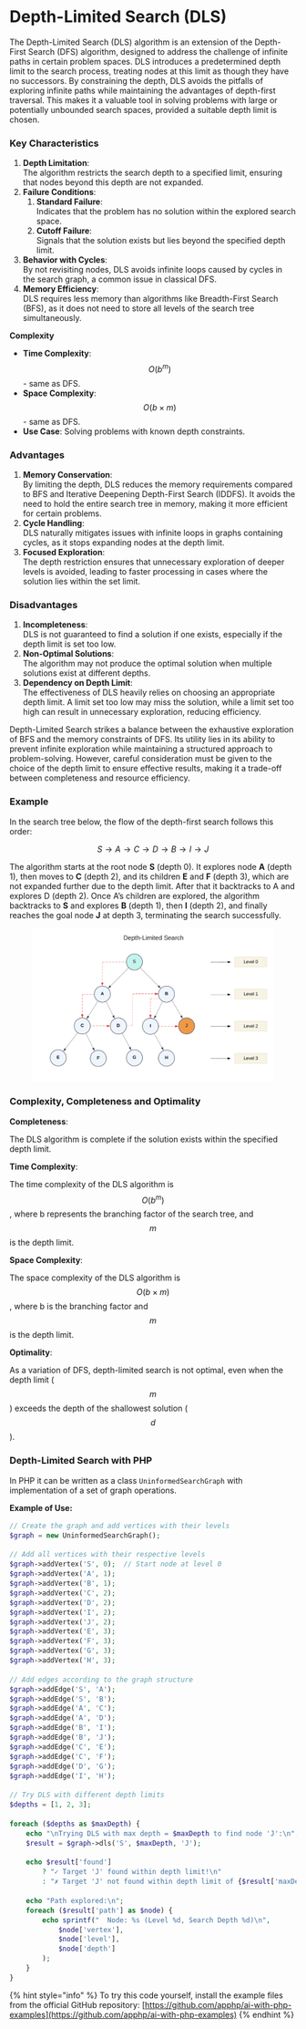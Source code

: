 # Depth-Limited Search (DLS)

The Depth-Limited Search (DLS) algorithm is an extension of the Depth-First Search (DFS) algorithm, designed to address the challenge of infinite paths in certain problem spaces. DLS introduces a predetermined depth limit to the search process, treating nodes at this limit as though they have no successors. By constraining the depth, DLS avoids the pitfalls of exploring infinite paths while maintaining the advantages of depth-first traversal. This makes it a valuable tool in solving problems with large or potentially unbounded search spaces, provided a suitable depth limit is chosen.

### Key Characteristics

1. **Depth Limitation**: \
   The algorithm restricts the search depth to a specified limit, ensuring that nodes beyond this depth are not expanded.
2. **Failure Conditions**:
   1. **Standard Failure**: \
      Indicates that the problem has no solution within the explored search space.
   2. **Cutoff Failure**: \
      Signals that the solution exists but lies beyond the specified depth limit.
3. **Behavior with Cycles**: \
   By not revisiting nodes, DLS avoids infinite loops caused by cycles in the search graph, a common issue in classical DFS.
4. **Memory Efficiency**: \
   DLS requires less memory than algorithms like Breadth-First Search (BFS), as it does not need to store all levels of the search tree simultaneously.

**Complexity**

* **Time Complexity**: $$O(b^m)$$ - same as DFS.
* **Space Complexity**: $$O(b \times m)$$ - same as DFS.
* **Use Case**: Solving problems with known depth constraints.

### Advantages

1. **Memory Conservation**: \
   By limiting the depth, DLS reduces the memory requirements compared to BFS and Iterative Deepening Depth-First Search (IDDFS). It avoids the need to hold the entire search tree in memory, making it more efficient for certain problems.
2. **Cycle Handling**: \
   DLS naturally mitigates issues with infinite loops in graphs containing cycles, as it stops expanding nodes at the depth limit.
3. **Focused Exploration**: \
   The depth restriction ensures that unnecessary exploration of deeper levels is avoided, leading to faster processing in cases where the solution lies within the set limit.

### Disadvantages

1. **Incompleteness**: \
   DLS is not guaranteed to find a solution if one exists, especially if the depth limit is set too low.
2. **Non-Optimal Solutions**: \
   The algorithm may not produce the optimal solution when multiple solutions exist at different depths.
3. **Dependency on Depth Limit**: \
   The effectiveness of DLS heavily relies on choosing an appropriate depth limit. A limit set too low may miss the solution, while a limit set too high can result in unnecessary exploration, reducing efficiency.

Depth-Limited Search strikes a balance between the exhaustive exploration of BFS and the memory constraints of DFS. Its utility lies in its ability to prevent infinite exploration while maintaining a structured approach to problem-solving. However, careful consideration must be given to the choice of the depth limit to ensure effective results, making it a trade-off between completeness and resource efficiency.

### Example

In the search tree below, the flow of the depth-first search follows this order:

$$S→A→C→D→B→I→J$$

The algorithm starts at the root node **S** (depth 0). It explores node **A** (depth 1), then moves to **C** (depth 2), and its children **E** and **F** (depth 3), which are not expanded further due to the depth limit. After that it backtracks to A and explores D (depth 2). Once A’s children are explored, the algorithm backtracks to **S** and explores **B** (depth 1), then **I** (depth 2), and finally reaches the goal node **J** at depth 3, terminating the search successfully.

<div align="left"><figure><img src="../../../../.gitbook/assets/image (1) (1) (1) (1) (1) (1) (1) (1) (1) (1) (1) (1) (1) (1) (1) (1) (1).png" alt="" width="563"><figcaption></figcaption></figure></div>

### Complexity, **Completeness** and Optimality

**Completeness**:

The DLS algorithm is complete if the solution exists within the specified depth limit.

**Time Complexity**:

The time complexity of the DLS algorithm is $$O(b^m)$$, where  b  represents the branching factor of the search tree, and $$m$$ is the depth limit.

**Space Complexity**:

The space complexity of the DLS algorithm is $$O(b \times m)$$, where  b  is the branching factor and $$m$$ is the depth limit.

**Optimality**:

As a variation of DFS, depth-limited search is not optimal, even when the depth limit ($$m$$) exceeds the depth of the shallowest solution ($$d$$).

### Depth-Limited Search with PHP

In PHP  it can be written as a class `UninformedSearchGraph` with implementation of a set of graph operations.

**Example of Use:**

```php
// Create the graph and add vertices with their levels
$graph = new UninformedSearchGraph();

// Add all vertices with their respective levels
$graph->addVertex('S', 0);  // Start node at level 0
$graph->addVertex('A', 1);
$graph->addVertex('B', 1);
$graph->addVertex('C', 2);
$graph->addVertex('D', 2);
$graph->addVertex('I', 2);
$graph->addVertex('J', 2);
$graph->addVertex('E', 3);
$graph->addVertex('F', 3);
$graph->addVertex('G', 3);
$graph->addVertex('H', 3);

// Add edges according to the graph structure
$graph->addEdge('S', 'A');
$graph->addEdge('S', 'B');
$graph->addEdge('A', 'C');
$graph->addEdge('A', 'D');
$graph->addEdge('B', 'I');
$graph->addEdge('B', 'J');
$graph->addEdge('C', 'E');
$graph->addEdge('C', 'F');
$graph->addEdge('D', 'G');
$graph->addEdge('I', 'H');

// Try DLS with different depth limits
$depths = [1, 2, 3];

foreach ($depths as $maxDepth) {
    echo "\nTrying DLS with max depth = $maxDepth to find node 'J':\n";
    $result = $graph->dls('S', $maxDepth, 'J');

    echo $result['found']
        ? "✓ Target 'J' found within depth limit!\n"
        : "✗ Target 'J' not found within depth limit of {$result['maxDepth']}\n";

    echo "Path explored:\n";
    foreach ($result['path'] as $node) {
        echo sprintf("  Node: %s (Level %d, Search Depth %d)\n",
            $node['vertex'],
            $node['level'],
            $node['depth']
        );
    }
}
```

{% hint style="info" %}
To try this code yourself, install the example files from the official GitHub repository: [https://github.com/apphp/ai-with-php-examples](https://github.com/apphp/ai-with-php-examples)
{% endhint %}
